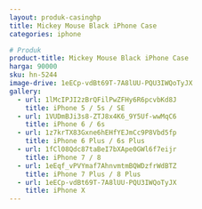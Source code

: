 ```yaml
---
layout: produk-casinghp
title: Mickey Mouse Black iPhone Case
categories: iphone

# Produk
product-title: Mickey Mouse Black iPhone Case
harga: 90000
sku: hn-5244
image-drive: 1eECp-vdBt69T-7A8lUU-PQU3IWQoTyJX
gallery:
  - url: 1lMcIPJI2zBrQFilPwZFHy6R6pcvbKd8J
    title: iPhone 5 / 5s / SE
  - url: 1VUDmBJi3s8-ZTJ8x4K6_9Y5Uf-wwMqC6
    title: iPhone 6 / 6s
  - url: 1z7krTX83Gxne6hEHfYEJmCc9P8Vbd5fp
    title: iPhone 6 Plus / 6s Plus
  - url: 1fCl08Qdc87taBeI7bXApe0GWl6f7eijr
    title: iPhone 7 / 8
  - url: 1eEqf_vPVYmaf7AhnvmtmBQWDzfrWdBTZ
    title: iPhone 7 Plus / 8 Plus
  - url: 1eECp-vdBt69T-7A8lUU-PQU3IWQoTyJX
    title: iPhone X
---
```

